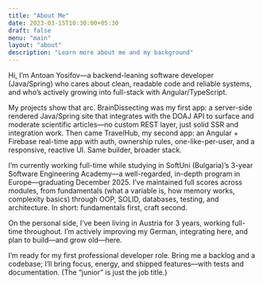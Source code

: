```yaml
---
title: "About Me"
date: 2023-03-15T10:30:00+05:30
draft: false
menu: "main"
layout: "about"
description: "Learn more about me and my background"
---
```


Hi, I’m Antoan Yosifov—a backend-leaning software developer (Java/Spring) who cares about clean, readable code and reliable systems, and who’s actively growing into full-stack with Angular/TypeScript.

My projects show that arc. BrainDissecting was my first app: a server-side rendered Java/Spring site that integrates with the DOAJ API to surface and moderate scientific articles—no custom REST layer, just solid SSR and integration work. Then came TravelHub, my second app: an Angular + Firebase real-time app with auth, ownership rules, one-like-per-user, and a responsive, reactive UI. Same builder, broader stack.

I’m currently working full-time while studying in SoftUni (Bulgaria)’s 3-year Software Engineering Academy—a well-regarded, in-depth program in Europe—graduating December 2025. I’ve maintained full scores across modules, from fundamentals (what a variable is, how memory works, complexity basics) through OOP, SOLID, databases, testing, and architecture. In short: fundamentals first, craft second.

On the personal side, I’ve been living in Austria for 3 years, working full-time throughout. I’m actively improving my German, integrating here, and plan to build—and grow old—here.

I’m ready for my first professional developer role. Bring me a backlog and a codebase; I’ll bring focus, energy, and shipped features—with tests and documentation. (The “junior” is just the job title.)